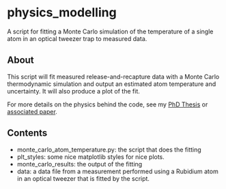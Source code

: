 # physics_modelling

A script for fitting a Monte Carlo simulation of the temperature of a single atom in an optical tweezer trap to measured data.

## About

This script will fit measured release-and-recapture data with a Monte Carlo thermodynamic simulation and output an estimated atom temperature and uncertainty.
It will also produce a plot of the fit.

For more details on the physics behind the code, see my [PhD Thesis](http://etheses.dur.ac.uk/14468/1/RVB_Thesis.pdf?DDD25+) or [associated paper](https://iopscience.iop.org/article/10.1088/1367-2630/ac0000).

## Contents

- monte_carlo_atom_temperature.py: the script that does the fitting
- plt_styles: some nice matplotlib styles for nice plots.
- monte_carlo_results: the output of the fitting
- data: a data file from a measurement performed using a Rubidium atom in an optical tweezer that is fitted by the script.

